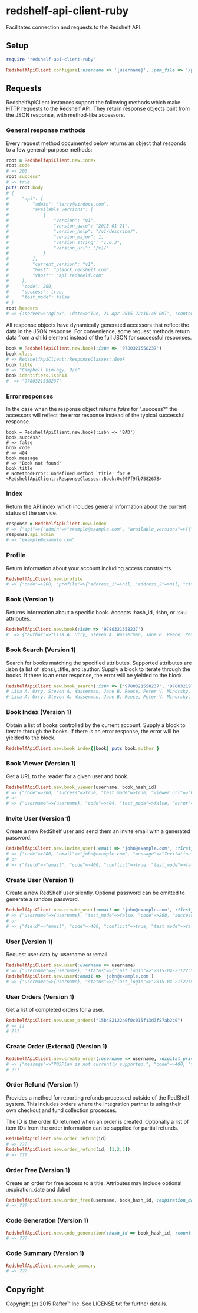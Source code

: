 # redshelf-api-client-ruby

Facilitates connection and requests to the Redshelf API.

## Setup

```ruby
require 'redshelf-api-client-ruby'

RedshelfApiClient.configure(:username => '{username}', :pem_file => '/path/to/private_key.pem')
```

## Requests
RedshelfApiClient instances support the following methods which make HTTP requests to the Redshelf API. They return response objects built from the JSON response, with method-like accessors.

### General response methods
Every request method documented below returns an object that responds to a few general-purpose methods:

```ruby
root = RedshelfApiClient.new.index
root.code
# => 200
root.success?
# => true
puts root.body
# {
#     "api": {
#         "admin": "terry@virdocs.com",
#         "available_versions": [
#             {
#                 "version": "v1",
#                 "version_date": "2015-01-21",
#                 "version_help": "/v1/describe/",
#                 "version_major": 1,
#                 "version_string": "1.0.3",
#                 "version_url": "/v1/"
#             }
#         ],
#         "current_version": "v1",
#         "host": "planck.redshelf.com",
#         "vhost": "api.redshelf.com"
#     },
#     "code": 200,
#     "success": true,
#     "test_mode": false
# }
root.headers
# => {:server=>"nginx", :date=>"Tue, 21 Apr 2015 22:10:48 GMT", :content_type=>"application/json", :transfer_encoding=>"chunked", :connection=>"keep-alive"}
```
All response objects have dynamically generated accessors that reflect the data in the JSON response. For convenience, some request methods return data from a child element instead of the full JSON for successful responses.

```ruby
book = RedshelfApiClient.new.book(:isbn => '9780321558237')
book.class
# => RedshelfApiClient::ResponseClasses::Book
book.title
# => "Campbell Biology, 9/e"
book.identifiers.isbn13
#  => "9780321558237"
```

### Error responses
In the case when the response object returns *false* for ".success?" the accessors will reflect the error response instead of the typical successful response.

```
book = RedshelfApiClient.new.book(:isbn => 'BAD')
book.success?
# => false
book.code
# => 404
book.message
# => "Book not found"
book.title
# NoMethodError: undefined method `title' for #<RedshelfApiClient::ResponseClasses::Book:0x007f9fb7582678>
```

### Index
Return the API index which includes general information about the current status of the service.

```ruby
response = RedshelfApiClient.new.index
# => {"api"=>{"admin"=>"example@example.com", "available_versions"=>[{"version"=>"v1", "version_date"=>"2015-01-21", "version_help"=>"/v1/describe/", "version_major"=>1, "version_string"=>"1.0.3", "version_url"=>"/v1/"}], "current_version"=>"v1", "host"=>"volta.redshelf.com", "vhost"=>"api.redshelf.com"}, "code"=>200, "success"=>true, "test_mode"=>false}
response.api.admin
# => "example@example.com"
```

### Profile
Return information about your account including access constraints.

```ruby
RedshelfApiClient.new.profile
# => {"code"=>200, "profile"=>{"address_1"=>nil, "address_2"=>nil, "city"=>nil, "country"=>nil, "nickname"=>nil, "state"=>nil, "zip"=>nil}, "scopes"=>"[\"users\", \"invite_user\", \"create_user\", \"create_orders\", \"refunds\", \"bdp\", \"import\"]", "success"=>true, "test_mode"=>false, "username"=>"{username}"}
```

### Book (Version 1)
Returns information about a specific book. Accepts :hash_id, :isbn, or :sku attributes.

```ruby
RedshelfApiClient.new.book(:isbn => '9780321558237')
#  => {"author"=>"Lisa A. Urry, Steven A. Wasserman, Jane B. Reece, Peter V. Minorsky, Michael L. Cain, Robert B. Jackson", "basic_code"=>nil, "bisac_code"=>"", "created_date"=>"2014-09-25T18:19:45.180Z", "description"=>"", "digital_pricing"=>[{"calculated_expiration_date"=>"2015-10-19", "currency"=>"USD", "days_until_expiration"=>"181", "deactivation_date"=>nil, "description"=>"Rent eBook (180 days)", "description_limit"=>"180 days", "id"=>87541, "is_limited"=>true, "limit_days"=>180, "other_pricing"=>nil, "price"=>"108.03"}], "drm"=>{"copy_percentage"=>nil, "offline_percent"=>"0.100", "offline_range"=>nil, "print_allowance_percent"=>"0.000", "print_allowance_range"=>"", "sample_page_end"=>0, "sample_percentage"=>"0.000"}, "edition_number"=>9, "files"=>{"cover_image"=>{"filename"=>"0321558235.jpg", "url"=>"//content.redshelf.com/site_media/media/cover_image/0321558235.jpg"}, "thumbnail"=>{"filename"=>"0321558235.jpg", "url"=>"//content.redshelf.com/site_media/media/thumbnail/0321558235.jpg"}}, "hash_id"=>"fb02181f26270f72e261de20f8aadb9096f40802", "id"=>62886, "identifiers"=>{"eisbn10"=>"032183030X", "eisbn13"=>"9780321830302", "hash_id"=>"fb02181f26270f72e261de20f8aadb9096f40802", "id"=>62886, "isbn10"=>"0321558235", "isbn13"=>"9780321558237", "parent_isbn"=>nil, "sku"=>nil}, "language"=>"", "num_pages"=>1464, "publish_year"=>nil, "status"=>{"is_active"=>true, "is_html"=>true, "is_processed"=>true, "is_public"=>true, "is_published"=>true, "is_queued"=>true, "processed_date"=>"2014-11-21T11:12:22.296Z", "queued_date"=>"2014-11-20T15:57:57.960Z"}, "subtitle"=>"", "title"=>"Campbell Biology, 9/e", "website_url"=>""}
```

### Book Search (Version 1)
Search for books matching the specified attributes. Supported attributes are :isbn (a list of isbns), :title, and :author.
Supply a block to iterate through the books. If there is an error response, the error will be yielded to the block.
```ruby
RedshelfApiClient.new.book_search(:isbn => ['9780321558237', '9780321974730']) {|book| puts book.author }
# Lisa A. Urry, Steven A. Wasserman, Jane B. Reece, Peter V. Minorsky, Michael L. Cain, Robert B. Jackson
# Lisa A. Urry, Steven A. Wasserman, Jane B. Reece, Peter V. Minorsky, Michael L. Cain, Robert B. Jackson
```

### Book Index (Version 1)
Obtain a list of books controlled by the current account. Supply a block to iterate through the books. If there is an error response, the error will be yielded to the block.

```ruby
RedshelfApiClient.new.book_index{|book| puts book.author }
```

### Book Viewer (Version 1)
Get a URL to the reader for a given user and book.

```ruby
RedshelfApiClient.new.book_viewer(username, book_hash_id)
# => {"code"=>200, "success"=>true, "test_mode"=>true, "viewer_url"=>"https://platform.virdocs.com/viewer/..."}
# or
# => {"username"=>{username}, "code"=>404, "test_mode"=>false, "error"=>true, "message"=>"Purchase for user not found.", "hash_id"=>"8db0cf64ee1ed2069d4c0884ce8c697ca2eb0893"}
```
  
### Invite User (Version 1)
Create a new RedShelf user and send them an invite email with a generated password.

```ruby
RedshelfApiClient.new.invite_user(:email => 'john@example.com', :first_name => 'John', :last_name => 'Doe')
# => {"code"=>200, "email"=>"john@example.com", "message"=>"Invitation sent.", "success"=>true, "test_mode"=>false, "username"=>{username}}
# or
# => {"field"=>"email", "code"=>400, "conflict"=>true, "test_mode"=>false, "error"=>true, "message"=>"User with email address already exists", "value"=>"john@example.com"}
```

### Create User (Version 1)
Create a new RedShelf user silently.  Optional password can be omitted to generate a random password.

```ruby
RedshelfApiClient.new.create_user(:email => 'john@example.com', :first_name => 'John', :last_name => 'Doe', :password => 'abc123', :password_confirmation => 'abc123')
# => {"username"=>{username}, "test_mode"=>false, "code"=>200, "success"=>true, "message"=>"User created.", "email"=>"john@example.com"}
# or
# => {"field"=>"email", "code"=>400, "conflict"=>true, "test_mode"=>false, "error"=>true, "message"=>"User with email address already exists", "value"=>"john@example.com"}
```
  
### User (Version 1)
Request user data by :username or :email

```ruby
RedshelfApiClient.new.user(:username => username)
# => {"username"=>{username}, "status"=>{"last_login"=>"2015-04-21T22:57:19.450Z", "verified"=>false, "is_active"=>true, "over_18"=>true, "date_joined"=>"2015-04-21T22:57:19.451Z"}, "first_name"=>"John", "last_name"=>"Doe", "profile"=>{"city"=>nil, "zip"=>nil, "country"=>nil, "state"=>nil, "address_1"=>nil, "address_2"=>nil, "nickname"=>nil}, "owner"=>{"username"=>{username}, "full_name"=>"Testing"}, "email"=>"john@example.com", "permissions"=>{"html_posting"=>false, "bdp_posting"=>false, "manager"=>false, "billing_admin"=>false, "salesperson"=>false, "developer"=>false}}
RedshelfApiClient.new.user(:email => 'john@example.com')
# => {"username"=>{username}, "status"=>{"last_login"=>"2015-04-21T22:57:19.450Z", "verified"=>false, "is_active"=>true, "over_18"=>true, "date_joined"=>"2015-04-21T22:57:19.451Z"}, "first_name"=>"John", "last_name"=>"Doe", "profile"=>{"city"=>nil, "zip"=>nil, "country"=>nil, "state"=>nil, "address_1"=>nil, "address_2"=>nil, "nickname"=>nil}, "owner"=>{"username"=>{username}, "full_name"=>"Rafter Testing"}, "email"=>"john@example.com", "permissions"=>{"html_posting"=>false, "bdp_posting"=>false, "manager"=>false, "billing_admin"=>false, "salesperson"=>false, "developer"=>false}}
```

### User Orders (Version 1)
Get a list of completed orders for a user.

```ruby
RedshelfApiClient.new.user_orders("15b482122a0f0c015f13d3f87ab2c0")
# => []
# ???
```

### Create Order (External) (Version 1)
```ruby
RedshelfApiClient.new.create_order(:username => username, :digital_pricing => [123], :billing_address => {:first_name => 'John', :last_name => 'Doe', :line_1 => '123 Test St.', :line_2 => 'Apt #42', :city => 'Davis', :state => 'CA', :postal_code => '95616'})
# => {"message"=>"POSPlan is not currently supported.", "code"=>400, "test_mode"=>false, "error"=>true}
# ???
```
  
### Order Refund (Version 1)
Provides a method for reporting refunds processed outside of the RedShelf system. This includes orders where the integration partner is using their own checkout and fund collection processes.

The ID is the order ID returned when an order is created. Optionally a list of item IDs from the order information can be supplied for partial refunds.

```ruby
RedshelfApiClient.new.order_refund(id)
# => ???
RedshelfApiClient.new.order_refund(id, [1,2,3])
# => ???
```

### Order Free (Version 1)
Create an order for free access to a title. Attributes may include optional :expiration_date and :label

```ruby
RedshelfApiClient.new.order_free(username, book_hash_id, :expiration_date => 30.days.from_now)
# => ???
```

### Code Generation (Version 1)

```ruby
RedshelfApiClient.new.code_generation(:hash_id => book_hash_id, :count => 2, :org => 'Testing', :expiration_date => 30.days.from_now, :samples => true)
# => ???
```

### Code Summary (Version 1)

```ruby
RedshelfApiClient.new.code_summary
# => ???
```

## Copyright

Copyright (c) 2015 Rafter™ Inc. See LICENSE.txt for further details.

